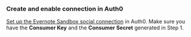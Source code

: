 ### Create and enable connection in Auth0
[Set up the Evernote Sandbox social connection](https://auth0.com/docs/dashboard/guides/connections/set-up-connections-social) in Auth0. Make sure you have the **Consumer Key** and the **Consumer Secret** generated in Step 1.
